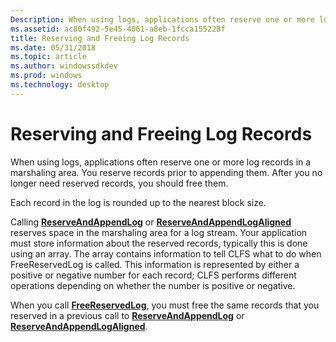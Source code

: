 ```yaml
---
Description: When using logs, applications often reserve one or more log records in a marshaling area. You reserve records prior to appending them. After you no longer need reserved records, you should free them.
ms.assetid: ac80f492-5e45-4061-a8eb-1fcca155228f
title: Reserving and Freeing Log Records
ms.date: 05/31/2018
ms.topic: article
ms.author: windowssdkdev
ms.prod: windows
ms.technology: desktop
---
```


# Reserving and Freeing Log Records

When using logs, applications often reserve one or more log records in a marshaling area. You reserve records prior to appending them. After you no longer need reserved records, you should free them.

Each record in the log is rounded up to the nearest block size.

Calling [**ReserveAndAppendLog**](/windows/win32/Clfsw32/nf-clfsw32-reserveandappendlog?branch=master) or [**ReserveAndAppendLogAligned**](/windows/win32/Clfsw32/nf-clfsw32-reserveandappendlogaligned?branch=master) reserves space in the marshaling area for a log stream. Your application must store information about the reserved records, typically this is done using an array. The array contains information to tell CLFS what to do when FreeReservedLog is called. This information is represented by either a positive or negative number for each record; CLFS performs different operations depending on whether the number is positive or negative.

When you call [**FreeReservedLog**](/windows/win32/Clfsw32/nf-clfsw32-freereservedlog?branch=master), you must free the same records that you reserved in a previous call to [**ReserveAndAppendLog**](/windows/win32/Clfsw32/nf-clfsw32-reserveandappendlog?branch=master) or [**ReserveAndAppendLogAligned**](/windows/win32/Clfsw32/nf-clfsw32-reserveandappendlogaligned?branch=master).

 

 



